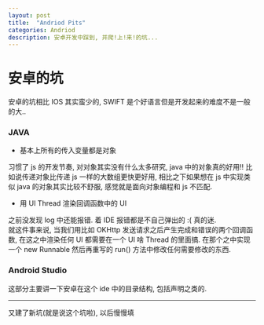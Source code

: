 ```yaml
---
layout: post
title:  "Andriod Pits"
categories: Andriod
description: 安卓开发中踩到, 并爬!上!来!的坑...
---
```


# 安卓的坑

安卓的坑相比 IOS 其实蛮少的, SWIFT 是个好语言但是开发起来的难度不是一般的大..  

### JAVA

-   基本上所有的传入变量都是对象

习惯了 js 的开发节奏, 对对象其实没有什么太多研究, java 中的对象真的好用!! 比如说传递对象比传递 js 一样的大数组更快更好用, 相比之下如果想在 js 中实现类似 java 的对象其实比较不舒服, 感觉就是面向对象编程和 js 不匹配.

-   用 UI Thread 渲染回调函数中的 UI

之前没发现 log 中还能报错. 着 IDE 报错都是不自己弹出的 :( 真的迷.  
就这件事来说, 当我们用比如 OKHttp 发送请求之后产生完成和错误的两个回调函数, 在这之中渲染任何 UI 都需要在一个 UI 啥 Thread 的里面搞. 在那个之中实现一个 new Runnable 然后再重写的 run() 方法中修改任何需要修改的东西.

### Android Studio

这部分主要讲一下安卓在这个 ide 中的目录结构, 包括声明之类的.

* * *

又建了新坑(就是说这个坑啦), 以后慢慢填
